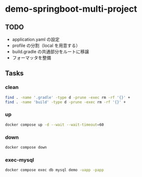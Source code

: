 # demo-springboot-multi-project

## TODO

- application.yaml の設定
- profile の分割（local を用意する）
- build.gradle の共通部分をルートに移譲
- フォーマッタを整備

## Tasks

### clean

```sh { name=clean }
find . -name '.gradle' -type d -prune -exec rm -rf '{}' +
find . -name 'build' -type d -prune -exec rm -rf '{}' +
```

### up

```sh { name=up }
docker compose up -d --wait --wait-timeout=60
```

### down

```sh { name=down }
docker compose down
```

### exec-mysql

```sh { name=exec-mysql }
docker compose exec db mysql demo -uapp -papp
```
